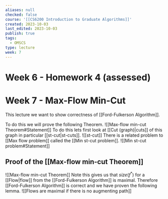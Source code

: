 ```yaml
---
aliases: null
checked: false
course: '[[CS6200 Introduction to Graduate Algorithms]]'
created: 2023-10-03
last_edited: 2023-10-03
publish: true
tags:
  - OMSCS
type: lecture
week: 7
---
```

# Week 6 - Homework 4 (assessed)
# Week 7 - Max-Flow Min-Cut

This lecture we want to show correctness of [[Ford-Fulkerson Algorithm]].

To do this we will prove the following Theorem.
![[Max-flow min-cut Theorem#Statement]]
To do this lets first look at [[Cut (graph)|cuts]] of this graph in particular [[st-cut|st-cuts]].
![[st-cut]]
There is a related problem to [[Max flow problem]] called the [[Min st-cut problem]].
![[Min st-cut problem#Statement]]

## Proof of the [[Max-flow min-cut Theorem]]
![[Max-flow min-cut Theorem]]
Note this gives us that $size(f^{\ast})$ for a [[Flow|flow]] from the [[Ford-Fulkerson Algorithm]] is maximal. Therefore [[Ford-Fulkerson Algorithm]] is correct and we have proven the following lemma.
![[Flows are maximal if there is no augmenting path]]
